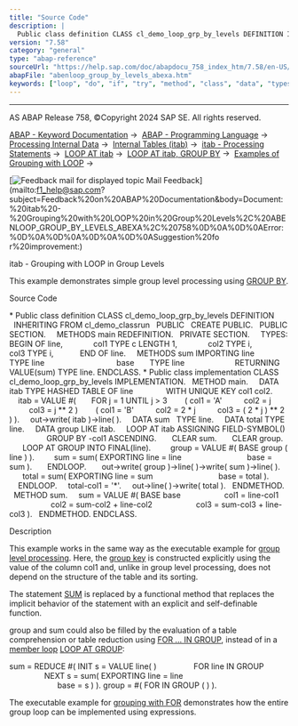 ```yaml
---
title: "Source Code"
description: |
  Public class definition CLASS cl_demo_loop_grp_by_levels DEFINITION INHERITING FROM cl_demo_classrun PUBLIC CREATE PUBLIC. PUBLIC SECTION. METHODS main REDEFINITION. PRIVATE SECTION. TYPES: BEGIN OF line, col1 TYPE c LENGTH 1, col2 TYPE i, col3 TYPE i, END OF line. METHODS sum IMPORTING li
version: "7.58"
category: "general"
type: "abap-reference"
sourceUrl: "https://help.sap.com/doc/abapdocu_758_index_htm/7.58/en-US/abenloop_group_by_levels_abexa.htm"
abapFile: "abenloop_group_by_levels_abexa.htm"
keywords: ["loop", "do", "if", "try", "method", "class", "data", "types", "internal-table", "abenloop", "group", "levels", "abexa"]
---
```


* * *

AS ABAP Release 758, ©Copyright 2024 SAP SE. All rights reserved.

[ABAP - Keyword Documentation](https://help.sap.com/doc/abapdocu_758_index_htm/7.58/en-US/abenabap.htm) →  [ABAP - Programming Language](https://help.sap.com/doc/abapdocu_758_index_htm/7.58/en-US/abenabap_reference.htm) →  [Processing Internal Data](https://help.sap.com/doc/abapdocu_758_index_htm/7.58/en-US/abenabap_data_working.htm) →  [Internal Tables (itab)](https://help.sap.com/doc/abapdocu_758_index_htm/7.58/en-US/abenitab.htm) →  [itab - Processing Statements](https://help.sap.com/doc/abapdocu_758_index_htm/7.58/en-US/abentable_processing_statements.htm) →  [LOOP AT itab](https://help.sap.com/doc/abapdocu_758_index_htm/7.58/en-US/abaploop_at_itab_variants.htm) →  [LOOP AT itab, GROUP BY](https://help.sap.com/doc/abapdocu_758_index_htm/7.58/en-US/abaploop_at_itab_group_by.htm) →  [Examples of Grouping with LOOP](https://help.sap.com/doc/abapdocu_758_index_htm/7.58/en-US/abenloop_group_by_abexas.htm) → 

 [![](Mail.gif?object=Mail.gif "Feedback mail for displayed topic") Mail Feedback](mailto:f1_help@sap.com?subject=Feedback%20on%20ABAP%20Documentation&body=Document:%20itab%20-%20Grouping%20with%20LOOP%20in%20Group%20Levels%2C%20ABENLOOP_GROUP_BY_LEVELS_ABEXA%2C%20758%0D%0A%0D%0AError:%0D%0A%0D%0A%0D%0A%0D%0ASuggestion%20fo
r%20improvement:)

itab - Grouping with LOOP in Group Levels

This example demonstrates simple group level processing using [GROUP BY](https://help.sap.com/doc/abapdocu_758_index_htm/7.58/en-US/abaploop_at_itab_group_by.htm).

Source Code   

\* Public class definition
CLASS cl\_demo\_loop\_grp\_by\_levels DEFINITION
  INHERITING FROM cl\_demo\_classrun
  PUBLIC
  CREATE PUBLIC.
  PUBLIC SECTION.
    METHODS main REDEFINITION.
  PRIVATE SECTION.
    TYPES: BEGIN OF line,
             col1 TYPE c LENGTH 1,
             col2 TYPE i,
             col3 TYPE i,
           END OF line.
    METHODS sum IMPORTING line       TYPE line
                                base       TYPE line
                      RETURNING VALUE(sum) TYPE line.
ENDCLASS.
\* Public class implementation
CLASS cl\_demo\_loop\_grp\_by\_levels IMPLEMENTATION.
  METHOD main.
    DATA itab TYPE HASHED TABLE OF line
              WITH UNIQUE KEY col1 col2.
    itab = VALUE #(
      FOR j = 1 UNTIL j > 3
       ( col1 = 'A'
         col2 = j
         col3 = j \*\* 2 )
       ( col1 = 'B'
         col2 = 2 \* j
         col3 = ( 2 \* j ) \*\* 2 ) ).
    out->write( itab )->line( ).
    DATA sum   TYPE line.
    DATA total TYPE line.
    DATA group LIKE itab.
    LOOP AT itab ASSIGNING FIELD-SYMBOL(<line>)
                 GROUP BY <line>-col1 ASCENDING.
      CLEAR sum.
      CLEAR group.
      LOOP AT GROUP <line> INTO FINAL(line).
        group = VALUE #( BASE group ( line ) ).
        sum = sum( EXPORTING line = line
                             base = sum ).
      ENDLOOP.
      out->write( group )->line( )->write( sum )->line( ).
      total = sum( EXPORTING line = sum
                             base = total ).
    ENDLOOP.
    total-col1 = '\*'.
    out->line( )->write( total ).
  ENDMETHOD.
  METHOD sum.
    sum = VALUE #( BASE base
                   col1 = line-col1
                   col2 = sum-col2 + line-col2
                   col3 = sum-col3 + line-col3 ).
  ENDMETHOD.
ENDCLASS.

Description   

This example works in the same way as the executable example for [group level processing](https://help.sap.com/doc/abapdocu_758_index_htm/7.58/en-US/abenint_table_at_abexa.htm). Here, the [group key](https://help.sap.com/doc/abapdocu_758_index_htm/7.58/en-US/abengroup_key_glosry.htm "Glossary Entry") is constructed explicitly using the value of the column col1 and, unlike in group level processing, does not depend on the structure of the table and its sorting.

The statement [SUM](https://help.sap.com/doc/abapdocu_758_index_htm/7.58/en-US/abapsum.htm) is replaced by a functional method that replaces the implicit behavior of the statement with an explicit and self-definable function.

group and sum could also be filled by the evaluation of a table comprehension or table reduction using [FOR ... IN GROUP](https://help.sap.com/doc/abapdocu_758_index_htm/7.58/en-US/abenfor_in_group.htm), instead of in a [member loop](https://help.sap.com/doc/abapdocu_758_index_htm/7.58/en-US/abenmember_loop_glosry.htm "Glossary Entry") [LOOP AT GROUP](https://help.sap.com/doc/abapdocu_758_index_htm/7.58/en-US/abaploop_at_group.htm):

sum = REDUCE #( INIT s = VALUE line( )
                FOR line IN GROUP <line>
                NEXT s = sum( EXPORTING line = line
                                        base = s ) ).
group = #( FOR <wa> IN GROUP <line> ( <wa> ) ).

The executable example for [grouping with FOR](https://help.sap.com/doc/abapdocu_758_index_htm/7.58/en-US/abenfor_group_by_levels_abexa.htm) demonstrates how the entire group loop can be implemented using expressions.